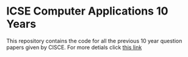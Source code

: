 # ICSE Computer Applications 10 Years
This repository contains the code for all the previous 10 year question papers given by CISCE. For more detials click [this link](codingwithsantanu.github.io/icse)